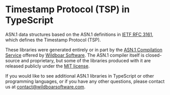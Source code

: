 # Timestamp Protocol (TSP) in TypeScript

ASN.1 data structures based on the ASN.1 definitions in
[IETF RFC 3161](https://www.ietf.org/rfc/rfc3161.txt),
which defines the Timestamp Protocol (TSP).

These libraries were generated entirely or in part by the
[ASN.1 Compilation Service](https://wildboarsoftware.com/asn1-compilation)
offered by [Wildboar Software](https://wildboarsoftware.com). The ASN.1
compiler itself is closed-source and proprietary, but some of the libraries
produced with it are released publicly under the
[MIT license](https://mit-license.org/).

If you would like to see additional ASN.1 libraries in TypeScript or other
programming languages, or if you have any other questions, please contact us at
[contact@wildboarsoftware.com](mailto:contact@wildboarsoftware.com).
